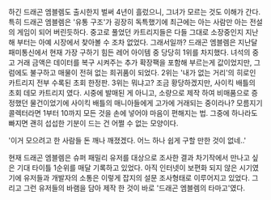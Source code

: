 하긴 드래곤 엠블렘도 출시한지 벌써 4년이 흘렀으니, 그녀가 모르는 것도 이해가 간다.
특히 드래곤 엠블렘은 '유통 구조'가 굉장히 독특했기에 최근에는 아는 사람만 아는 전설의 게임이 되어 버린듯하다.
중고로 풀었던 카트리지들은 다들 그대로 소장중인지 지난 해 부터는 아예 시장에서 찾아볼 수 조차 없었다.
그래서일까?
드래곤 엠블렘은 지난달 패미통신에서 현재 가장 구하기 힘든 레어 아이템 중 당당히 1위를 차지했다.
녀석의 중고 거래 금액은 데이터를 복구 시켜주는 추가 확장팩을 포함해 부르는게 값이었지만, 그럼에도 불구하고 매물이 전혀 없는 희귀품이 되었다.
2위는 '내가 없는 거리'의 히로인 카트리지 전부 수록된 초회 한정판.
3위는 뭐냐고?
조금 황당하겠지만, 사이킥 배틀의 초회 데모 카트리지 였다.
시중에 발매된 게 아니고, 소량으로 제작 하여 비매품으로 증정했던 물건이었기에 사이킥 배틀의 매니아들에게 고가에 거래되는 중이라나?
모름지기 콜렉터라면 1부터 10까지 모든 것을 손에 넣어야 마음이 편해지는 법.
그중에 하나라도 빠지면 괜히 섭섭한 기분이 드는 건 어쩔 수 없는 모양이다.

'이거 모으려고 한 사람들 돈 깨나 깨졌겠다. 어느 하나 쉽게 구할 만한 것이 없네..' 

현재 드래곤 엠블렘은 슈퍼 패밀리 유저를 대상으로 조사한 결과 차기작에서 만나고 싶은 기대 타이틀 1순위를 매달 기록하고 있었다.
아직 인터넷이 보편화 되지 않은 시기였기에 유저들과 개발자의 소통은 이렇게 잡지의 설문 조사형태로 이루어지고 있었다.
그리고 그런 유저들의 바램을 담아 제작 한 것이 바로 '드래곤 엠블렘의 타마고'였다.